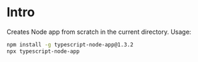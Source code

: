 # Intro

Creates Node app from scratch in the current directory. Usage:

```sh
npm install -g typescript-node-app@1.3.2
npx typescript-node-app
```
